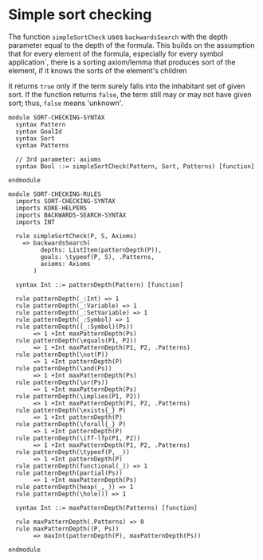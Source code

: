 # Simple sort checking

The function `simpleSortCheck` uses `backwardsSearch`
with the depth parameter equal to the depth of the formula.
This builds on the assumption that for every element of the formula,
especially for every symbol application`, there is a sorting
axiom/lemma that produces sort of the element, if it knows
the sorts of the element's children

It returns `true` only if the term surely falls into
the inhabitant set of given sort. If the function returns `false`,
the term still may or may not have given sort; thus, `false` 
means 'unknown'.

```k
module SORT-CHECKING-SYNTAX
  syntax Pattern
  syntax GoalId
  syntax Sort
  syntax Patterns

  // 3rd parameter: axioms
  syntax Bool ::= simpleSortCheck(Pattern, Sort, Patterns) [function]

endmodule

module SORT-CHECKING-RULES
  imports SORT-CHECKING-SYNTAX
  imports KORE-HELPERS
  imports BACKWARDS-SEARCH-SYNTAX
  imports INT

  rule simpleSortCheck(P, S, Axioms)
    => backwardsSearch(
         depths: ListItem(patternDepth(P)),
         goals: \typeof(P, S), .Patterns,
         axioms: Axioms
       )

  syntax Int ::= patternDepth(Pattern) [function]

  rule patternDepth(_:Int) => 1
  rule patternDepth(_:Variable) => 1
  rule patternDepth(_:SetVariable) => 1
  rule patternDepth(_:Symbol) => 1
  rule patternDepth((_:Symbol)(Ps))
       => 1 +Int maxPatternDepth(Ps)
  rule patternDepth(\equals(P1, P2))
       => 1 +Int maxPatternDepth(P1, P2, .Patterns)
  rule patternDepth(\not(P))
       => 1 +Int patternDepth(P)
  rule patternDepth(\and(Ps))
       => 1 +Int maxPatternDepth(Ps)
  rule patternDepth(\or(Ps))
       => 1 +Int maxPatternDepth(Ps)
  rule patternDepth(\implies(P1, P2))
       => 1 +Int maxPatternDepth(P1, P2, .Patterns)
  rule patternDepth(\exists{_} P)
       => 1 +Int patternDepth(P)
  rule patternDepth(\forall{_} P)
       => 1 +Int patternDepth(P)
  rule patternDepth(\iff-lfp(P1, P2))
       => 1 +Int maxPatternDepth(P1, P2, .Patterns)
  rule patternDepth(\typeof(P, _))
       => 1 +Int patternDepth(P)
  rule patternDepth(functional(_)) => 1
  rule patternDepth(partial(Ps))
       => 1 +Int maxPatternDepth(Ps)
  rule patternDepth(heap(_,_)) => 1
  rule patternDepth(\hole()) => 1

  syntax Int ::= maxPatternDepth(Patterns) [function]

  rule maxPatternDepth(.Patterns) => 0
  rule maxPatternDepth((P, Ps))
       => maxInt(patternDepth(P), maxPatternDepth(Ps))

endmodule
```
